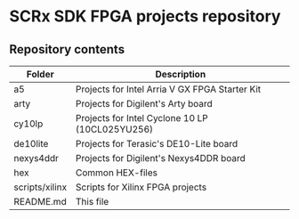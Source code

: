 # SCRx SDK FPGA projects repository

## Repository contents
Folder | Description
------ | -----------
a5              | Projects for Intel Arria V GX FPGA Starter Kit
arty            | Projects for Digilent's Arty board
cy10lp			| Projects for Intel Cyclone 10 LP (10CL025YU256) 
de10lite        | Projects for Terasic's DE10-Lite board
nexys4ddr       | Projects for Digilent's Nexys4DDR board
hex             | Common HEX-files
scripts/xilinx  | Scripts for Xilinx FPGA projects
README.md       | This file

